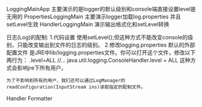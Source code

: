LoggingMainApp 主要演示的是logger的默认级别和console端直接设置level是无用的
PropertiesLoggingMain 主要演示logger加载log.properties 并且setLevel生效
HandlerLoggingMain 演示输出格式化和setLevel转换


日志(Log)的配制:
1.代码设置
    使用setLevel();但这种方式不能改变console的级别，只能改变输出到文件的日志的级别。
2.修改logging.properties
    默认的外部配置文件 是JRE中lib/logging.properties文件。你可以打开这个文件，修改以下两行为：
    .level=ALL
    //...
    java.util.logging.ConsoleHandler.level = ALL
    这种方式会影响jre下所有用户。

    为了不影响到所有的用户，我们还可以通过LogManager的readConfiguration(InputStream ins)读取指定的配制文件。

Handler
Formatter